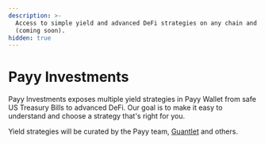 ```yaml
---
description: >-
  Access to simple yield and advanced DeFi strategies on any chain and protocol
  (coming soon).
hidden: true
---
```


# Payy Investments

Payy Investments exposes multiple yield strategies in Payy Wallet from safe US Treasury Bills to advanced DeFi. Our goal is to make it easy to understand and choose a strategy that's right for you.&#x20;

Yield strategies will be curated by the Payy team, [Guantlet](https://gauntlet.xyz/) and others.
